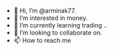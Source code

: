 - 👋 Hi, I’m @arminak77.
- 👀 I’m interested in money.
- 🌱 I’m currently learning trading ..
- 💞️ I’m looking to collaborate on.
- 📫 How to reach me 

<!---
arminak77/arminak77 is a ✨ special ✨ repository because its `README.md` (this file) appears on your GitHub profile.
You can click the Preview link to take a look at your changes.
--->
